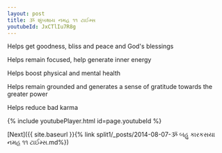 ```yaml
---
layout: post
title: ૐ શુંબક્ષાય નમહ ૧૧ ટાઈમ્સ
youtubeId: JxCTlIu7R8g
---
```

 
 
Helps get goodness, bliss and peace and God's blessings
 
Helps remain focused, help generate inner energy 
 
Helps boost physical and mental health 
 
Helps remain grounded and generates a sense of gratitude towards the greater power 
 
Helps reduce bad karma
 
 
 
 


{% include youtubePlayer.html id=page.youtubeId %}
 
[Next]({{ site.baseurl }}{% link  split1/_posts/2014-08-07-ૐ બહુ કારકસયા નમહ ૧૧ ટાઈમ્સ.md%})
 
